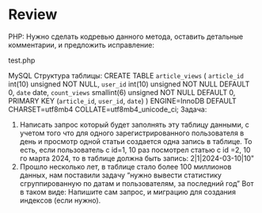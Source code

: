 # Review
PHP:
Нужно сделать кодревью данного метода, оставить детальные комментарии, и предложить
исправление:

test.php

MySQL
Структура таблицы:
CREATE TABLE `article_views` (
`article_id` int(10) unsigned NOT NULL,
`user_id` int(10) unsigned NOT NULL DEFAULT 0,
`date` date,
`count_views` smallint(6) unsigned NOT NULL DEFAULT 0,
PRIMARY KEY (`article_id`, `user_id`, `date`)
) ENGINE=InnoDB DEFAULT CHARSET=utf8mb4 COLLATE=utf8mb4_unicode_ci;
Задача:
1) Написать запрос который будет заполнять эту таблицу данными, с учетом того что для одного
зарегистрированного пользователя в день и просмотр одной статьи создается одна запись в таблице.
То есть, если пользователь с id=1, 10 раз посмотрел статью c id =2, 10 го марта 2024, то в таблице
должна быть запись: 2|1|2024-03-10|10"
2) Прошло несколько лет, в таблице стало более 100 миллионов данных, нам поставили задачу
“нужно вывести статистику сгруппированную по датам и пользователям, за последний год”
Вот в таком виде:
Напишите сам запрос, и миграцию для создания индексов (если нужно).

